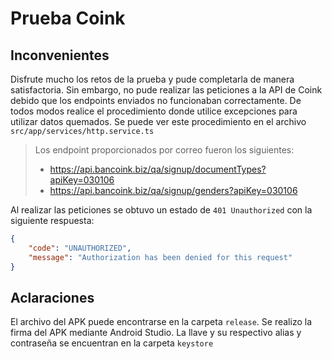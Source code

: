 # Prueba Coink

## Inconvenientes

Disfrute mucho los retos de la prueba y pude completarla de manera satisfactoria. Sin embargo, no pude realizar las peticiones a la API de Coink debido que los endpoints enviados no funcionaban correctamente. 
De todos modos realice el procedimiento donde utilice excepciones para utilizar datos quemados. Se puede ver este procedimiento en el archivo `src/app/services/http.service.ts`

> Los endpoint proporcionados por correo fueron los siguientes:
> - https://api.bancoink.biz/qa/signup/documentTypes?apiKey=030106
> - https://api.bancoink.biz/qa/signup/genders?apiKey=030106

Al realizar las peticiones se obtuvo un estado de `401 Unauthorized` con la siguiente respuesta:

``` json
{
    "code": "UNAUTHORIZED",
    "message": "Authorization has been denied for this request"
}
```

## Aclaraciones
 
El archivo del APK puede encontrarse en la carpeta `release`. Se realizo la firma del APK mediante Android Studio. La llave y su respectivo alias y contraseña se encuentran en la carpeta `keystore`
